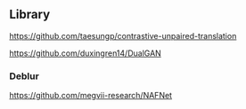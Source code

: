 ## Library

https://github.com/taesungp/contrastive-unpaired-translation

https://github.com/duxingren14/DualGAN


### Deblur

https://github.com/megvii-research/NAFNet
